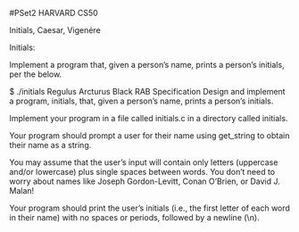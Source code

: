 #PSet2
HARVARD CS50

Initials, Caesar, Vigenére

Initials:

Implement a program that, given a person’s name, prints a person’s initials, per the below.

$ ./initials
Regulus Arcturus Black
RAB
Specification
Design and implement a program, initials, that, given a person’s name, prints a person’s initials.

Implement your program in a file called initials.c in a directory called initials.

Your program should prompt a user for their name using get_string to obtain their name as a string.

You may assume that the user’s input will contain only letters (uppercase and/or lowercase) plus single spaces between words. You don’t need to worry about names like Joseph Gordon-Levitt, Conan O’Brien, or David J. Malan!

Your program should print the user’s initials (i.e., the first letter of each word in their name) with no spaces or periods, followed by a newline (\n).